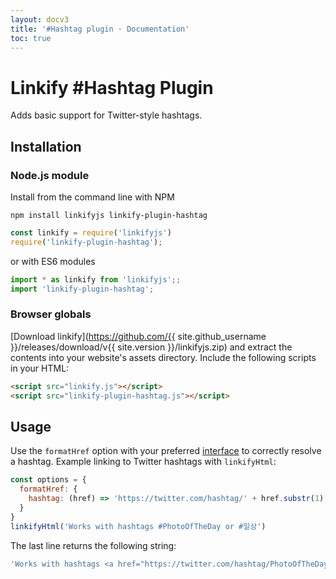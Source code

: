 ```yaml
---
layout: docv3
title: '#Hashtag plugin · Documentation'
toc: true
---
```


# Linkify #Hashtag Plugin

Adds basic support for Twitter-style hashtags.

## Installation

### Node.js module

Install from the command line with NPM

```
npm install linkifyjs linkify-plugin-hashtag
```
```js
const linkify = require('linkifyjs')
require('linkify-plugin-hashtag');
```

or with ES6 modules

```js
import * as linkify from 'linkifyjs';;
import 'linkify-plugin-hashtag';
```

### Browser globals

[Download linkify](https://github.com/{{ site.github_username }}/releases/download/v{{ site.version }}/linkifyjs.zip)
and extract the contents into your website's assets directory.
Include the following scripts in your HTML:

```html
<script src="linkify.js"></script>
<script src="linkify-plugin-hashtag.js"></script>
```

## Usage

Use the `formatHref` option with your preferred [interface](interfaces.html) to
correctly resolve a hashtag. Example linking to Twitter hashtags with
`linkifyHtml`:

```js
const options = {
  formatHref: {
    hashtag: (href) => 'https://twitter.com/hashtag/' + href.substr(1)
  }
}
linkifyHtml('Works with hashtags #PhotoOfTheDay or #일상')
```

The last line returns the following string:

```js
'Works with hashtags <a href="https://twitter.com/hashtag/PhotoOfTheDay">#PhotoOfTheDay</a> or <a href="https://twitter.com/hashtag/일상">#일상</a>'
```
